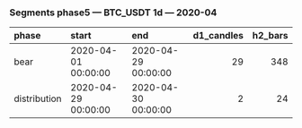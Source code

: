 ### Segments phase5 — BTC_USDT 1d — 2020-04

| phase        | start               | end                 |   d1_candles |   h2_bars |
|:-------------|:--------------------|:--------------------|-------------:|----------:|
| bear         | 2020-04-01 00:00:00 | 2020-04-29 00:00:00 |           29 |       348 |
| distribution | 2020-04-29 00:00:00 | 2020-04-30 00:00:00 |            2 |        24 |